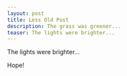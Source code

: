 ```yaml
---
layout: post
title: Less Old Post
description: The grass was greener...
teaser: The lights were brighter...
---
```


The lights were brighter...

Hope!
